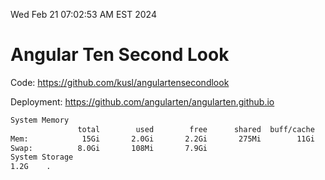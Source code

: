 Wed Feb 21 07:02:53 AM EST 2024

# Angular Ten Second Look

Code: https://github.com/kusl/angulartensecondlook

Deployment: https://github.com/angularten/angularten.github.io

```bash
System Memory
               total        used        free      shared  buff/cache   available
Mem:            15Gi       2.0Gi       2.2Gi       275Mi        11Gi        13Gi
Swap:          8.0Gi       108Mi       7.9Gi
System Storage
1.2G	.
